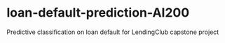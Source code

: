 # loan-default-prediction-AI200
Predictive classification on loan default for LendingClub capstone project
